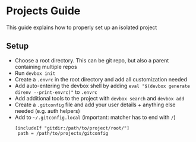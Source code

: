 # Projects Guide

This guide explains how to properly set up an isolated project

## Setup

- Choose a root directory. This can be git repo, but also a parent containing multiple repos
- Run `devbox init`
- Create a `.envrc` in the root directory and add all customization needed
- Add auto-entering the devbox shell by adding `eval "$(devbox generate direnv --print-envrc)"` to `.envrc`
- Add additional tools to the project with `devbox search` and `devbox add`
- Create a `.gitconfig` file and add your user details + anything else needed (e.g. auth helpers)
- Add to `~/.gitconfig.local` (important: matcher has to end with `/`)
  ```
  [includeIf "gitdir:/path/to/project/root/"]
   path = /path/to/projects/gitconfig
  ```

